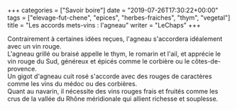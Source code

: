 +++
categories = ["Savoir boire"]
date = "2019-07-26T17:30:22+00:00"
tags = ["elevage-fut-chene", "epices", "herbes-fraiches", "thym", "vegetal"] 
title = "Les accords mets-vins : l'agneau"
writer = "LeChaps"
+++

Contrairement à certaines idées reçues, l'agneau s'accordera idéalement avec un vin rouge.  
L'agneau grillé ou braisé appelle le thym, le romarin et l'ail, et apprécie le vin rouge du Sud, généreux et épicés comme le corbière ou le côtes-de-provence.  
Un gigot d'agneau cuit rosé s'accorde avec des rouges de caractères comme les vins du médoc ou des corbières.  
Quant au navarin, il nécessite des vins rouges frais et fruités comme les crus de la vallée du Rhône méridionale qui allient richesse et souplesse.
